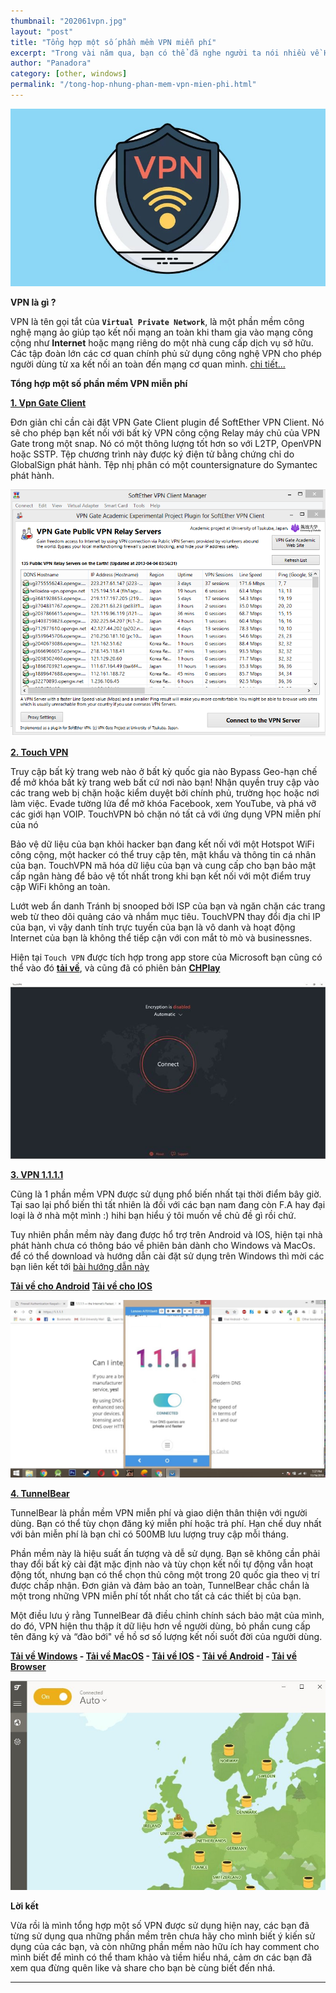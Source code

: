 ```yaml
---
thumbnail: "202061vpn.jpg"
layout: "post"
title: "Tổng hợp một số phần mềm VPN miễn phí"
excerpt: "Trong vài năm qua, bạn có thể đã nghe người ta nói nhiều về HTML5..."
author: "Panadora"
category: [other, windows]
permalink: "/tong-hop-nhung-phan-mem-vpn-mien-phi.html"
---
```


![VPN](../assets/images/202061vpn.jpg)

**VPN là gì ?**

VPN là tên gọi tắt của **`Virtual Private Network`**, là một phần mềm công nghệ mạng ảo giúp tạo kết nối mạng an toàn khi tham gia vào mạng công cộng như **Internet** hoặc mạng riêng do một nhà cung cấp dịch vụ sở hữu. Các tập đoàn lớn các cơ quan chính phủ sử dụng công nghệ VPN cho phép người dùng từ xa kết nối an toàn đến mạng cơ quan mình. [chi tiết...](https://quantrimang.com/ly-thuyet-vpn-la-gi-117232)

**Tổng hợp một số phần mềm VPN miễn phí**

**[1. Vpn Gate Client](https://www.vpngate.net/en/download.aspx)**

Đơn giản chỉ cần cài đặt VPN Gate Client plugin để SoftEther VPN Client. Nó sẽ cho phép bạn kết nối với bất kỳ VPN công cộng Relay máy chủ của VPN Gate trong một snap. Nó có một thông lượng tốt hơn so với L2TP, OpenVPN hoặc SSTP. Tệp chương trình này được ký điện tử bằng chứng chỉ do GlobalSign phát hành. Tệp nhị phân có một countersignature do Symantec phát hành.

![VPN GATE CLIENT](../assets/images/vpngateclient.png)


**[2. Touch VPN](https://touchvpn.net/)**

Truy cập bất kỳ trang web nào ở bất kỳ quốc gia nào
Bypass Geo-hạn chế để mở khóa bất kỳ trang web bất cứ nơi nào bạn! Nhận quyền truy cập vào các trang web bị chặn hoặc kiểm duyệt bởi chính phủ, trường học hoặc nơi làm việc. Evade tường lửa để mở khóa Facebook, xem YouTube, và phá vỡ các giới hạn VOIP. TouchVPN bỏ chặn nó tất cả với ứng dụng VPN miễn phí của nó

Bảo vệ dữ liệu của bạn khỏi hacker
bạn đang kết nối với một Hotspot WiFi công cộng, một hacker có thể truy cập tên, mật khẩu và thông tin cá nhân của bạn. TouchVPN mã hóa dữ liệu của bạn và cung cấp cho bạn bảo mật cấp ngân hàng để bảo vệ tốt nhất trong khi bạn kết nối với một điểm truy cập WiFi không an toàn.

Lướt web ẩn danh
Tránh bị snooped bởi ISP của bạn và ngăn chặn các trang web từ theo dõi quảng cáo và nhắm mục tiêu. TouchVPN thay đổi địa chỉ IP của bạn, vì vậy danh tính trực tuyến của bạn là vô danh và hoạt động Internet của bạn là không thể tiếp cận với con mắt tò mò và businessnes.

Hiện tại `Touch VPN` được tích hợp trong app store của Microsoft bạn cũng có thể vào đó **[tải về](https://www.microsoft.com/store/productId/9NBLGGH5GB3F)**, và cũng đã có phiên bản **[CHPlay](https://play.google.com/store/apps/details?id=com.northghost.touchvpn)**

![Touch VPN](../assets/images/TouchVPN.jpg)


**[3. VPN 1.1.1.1](https://1.1.1.1/)**

Cũng là 1 phần mềm VPN được sử dụng phổ biến nhất tại thời điểm bây giờ. Tại sao lại phổ biến thì tất nhiên là đối với các bạn nam đang còn F.A hay đại loại là ở nhà một mình :) hihi bạn hiểu ý tôi muốn về chủ đề gì rồi chứ.

Tuy nhiên phần mềm này đang được hổ trợ trên Android và IOS, hiện tại nhà phát hành chưa có thông báo về phiên bản dành cho Windows và MacOs. để có thể download và hướng dẫn cài đặt sử dụng trên Windows thì mời các bạn liên kết tới [bài hướng dẫn này](https://congnghevacuocsong.tk/huong-d-n-cai-dat-warp-1-1-1-1-tren-pc-windows-va-mac-os.html)

**[Tải về cho Android](https://play.google.com/store/apps/details?id=com.cloudflare.onedotonedotonedotone)**
**[Tải về cho IOS](https://apps.apple.com/us/app/1-1-1-1-faster-internet/id1423538627)**

![VPN 1.1.1](../assets/images/1111vpn.jpg)


**[4. TunnelBear](https://www.tunnelbear.com/)**

TunnelBear là phần mềm VPN miễn phí và giao diện thân thiện với người dùng. Bạn có thể tùy chọn đăng ký miễn phí hoặc trả phí. Hạn chế duy nhất với bản miễn phí là bạn chỉ có 500MB lưu lượng truy cập mỗi tháng.

Phần mềm này là hiệu suất ấn tượng và dễ sử dụng. Bạn sẽ không cần phải thay đổi bất kỳ cài đặt mặc định nào và tùy chọn kết nối tự động vẫn hoạt động tốt, nhưng bạn có thể chọn thủ công một trong 20 quốc gia theo vị trí được chấp nhận. Đơn giản và đảm bảo an toàn, TunnelBear chắc chắn là một trong những VPN miễn phí tốt nhất cho tất cả các thiết bị của bạn.

Một điều lưu ý rằng TunnelBear đã điều chỉnh chính sách bảo mật của mình, do đó, VPN hiện thu thập ít dữ liệu hơn về người dùng, bỏ phần cung cấp tên đăng ký và “đào bới" về hồ sơ số lượng kết nối suốt đời của người dùng.

**[Tải về Windows](https://www.tunnelbear.com/apps/windows) - [Tải về MacOS](https://www.tunnelbear.com/apps/mac) - [Tải về IOS](https://www.tunnelbear.com/apps/ios) - [Tải về Android](https://www.tunnelbear.com/apps/android) - [Tải về Browser](https://www.tunnelbear.com/apps/browser)**

![Tunnel Bear](../assets/images/TunnelBear.jpg)


**Lời kết**

Vừa rồi là mình tổng hợp một số VPN được sử dụng hiện nay, các bạn đã từng sử dụng qua những phần mềm trên chưa hãy cho mình biết ý kiến sử dụng của các bạn, và còn những phần mềm nào hữu ích hay comment cho mình biết để mình có thể tham khảo và tiềm hiểu nhá, cảm ơn các bạn đã xem qua đừng quên like và share cho bạn bè cùng biết đến nhá.

<hr>
